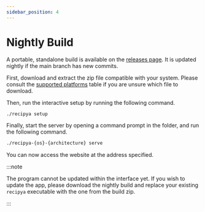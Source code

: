 ```yaml
---
sidebar_position: 4
---
```


# Nightly Build

A portable, standalone build is available on the [releases page](https://github.com/reaper47/recipya/releases/tag/nightly).
It is updated nightly if the main branch has new commits.

First, download and extract the zip file compatible with your system. 
Please consult the [supported platforms](#supported-platforms) table if you are unsure which file to download.

Then, run the interactive setup by running the following command.

```bash
./recipya setup
```

Finally, start the server by opening a command prompt in the folder, and run the following command.

```bash
./recipya-{os}-{architecture} serve
```

You can now access the website at the address specified.

:::note

The program cannot be updated within the interface yet. If you wish to update the app, please download the nightly
build and replace your existing `recipya` executable with the one from the build zip.

:::
